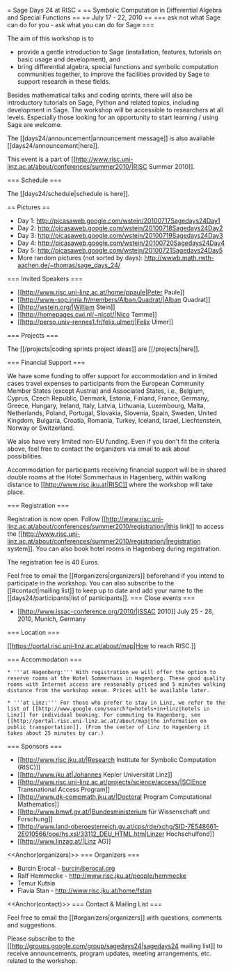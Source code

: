 = Sage Days 24 at RISC =
== Symbolic Computation in Differential Algebra and Special Functions ==
== July 17 - 22, 2010 ==
=== ask not what Sage can do for you - ask what you can do for Sage ===

The aim of this workshop is to
 * provide a gentle introduction to Sage (installation, features, tutorials on basic usage and development), and
 * bring differential algebra, special functions and symbolic computation communities together, to improve the facilities provided by Sage to support research in these fields.


Besides mathematical talks and coding sprints, there will also be introductory tutorials on Sage, Python and related topics, including development in Sage. The workshop will be accessible to researchers at all levels. Especially those looking for an opportunity to start learning / using Sage are welcome.


The [[days24/announcement|announcement message]] is also available [[days24/announcement|here]].

This event is a part of [[http://www.risc.uni-linz.ac.at/about/conferences/summer2010/|RISC Summer 2010]].

=== Schedule ===

The [[days24/schedule|schedule is here]].

== Pictures ==

  * Day 1: http://picasaweb.google.com/wstein/20100717Sagedays24Day1
  * Day 2: http://picasaweb.google.com/wstein/20100718Sagedays24Day2
  * Day 3: http://picasaweb.google.com/wstein/20100719Sagedays24Day3
  * Day 4: http://picasaweb.google.com/wstein/20100720Sagedays24Day4
  * Day 5: http://picasaweb.google.com/wstein/20100721Sagedays24Day5
  * More random pictures (not sorted by days): http://wwwb.math.rwth-aachen.de/~thomas/sage_days_24/

=== Invited Speakers ===

 * [[http://www.risc.uni-linz.ac.at/home/ppaule|Peter Paule]]
 * [[http://www-sop.inria.fr/members/Alban.Quadrat/|Alban Quadrat]]
 * [[http://wstein.org/|William Stein]]
 * [[http://homepages.cwi.nl/~nicot/|Nico Temme]]
 * [[http://perso.univ-rennes1.fr/felix.ulmer/|Felix Ulmer]]

=== Projects ===

The [[/projects|coding sprints project ideas]] are [[/projects|here]]. 

=== Financial Support ===

We have some funding to offer support for accommodation and in
limited cases travel expenses to participants from the European
Community Member States (except Austria) and Associated States, i.e., 
Belgium, Cyprus, Czech Republic, Denmark, Estonia, Finland, France,
Germany, Greece, Hungary, Ireland, Italy, Latvia, Lithuania,
Luxembourg, Malta, Netherlands, Poland, Portugal, Slovakia,
Slovenia, Spain, Sweden, United Kingdom, Bulgaria, Croatia,
Romania, Turkey, Iceland, Israel, Liechtenstein, Norway or
Switzerland.

We also have very limited non-EU funding. Even if you don't fit the criteria above, feel free to contact the organizers via email to ask about possibilities. 

Accommodation for participants receiving financial support will be in shared double rooms at the Hotel Sommerhaus in Hagenberg, within walking distance to [[http://www.risc.jku.at|RISC]] where the workshop will take place.

=== Registration ===

Registration is now open. Follow [[http://www.risc.uni-linz.ac.at/about/conferences/summer2010/registration/|this link]] to access the [[http://www.risc.uni-linz.ac.at/about/conferences/summer2010/registration/|registration system]]. You can also book hotel rooms in Hagenberg during registration.

The registration fee is 40 Euros.

Feel free to email the [[#organizers|organizers]] beforehand if you intend to participate in the workshop. You can also subscribe to the [[#contact|mailing list]] to keep up to date and add your name to the [[days24/participants|list of participants]].
=== Close events ===

 * [[http://www.issac-conference.org/2010/|ISSAC 2010]] July 25 - 28, 2010, Munich, Germany

=== Location ===

[[https://portal.risc.uni-linz.ac.at/about/map|How to reach RISC.]]

=== Accommodation ===

    * '''at Hagenberg:''' With registration we will offer the option to reserve rooms at the Hotel Sommerhaus in Hagenberg. These good quality rooms with Internet access are reasonably priced and 5 minutes walking distance from the workshop venue. Prices will be available later.

    * '''at Linz:''' For those who prefer to stay in Linz, we refer to the list of [[http://www.google.com/search?q=hotels+in+linz|hotels in Linz]] for individual booking. For commuting to Hagenberg, see [[http://portal.risc.uni-linz.ac.at/about/map|the information on public transportation]]. (From the center of Linz to Hagenberg it takes about 25 minutes by car.)


=== Sponsors ===

 * [[http://www.risc.jku.at/|Research Institute for Symbolic Computation (RISC)]]
 * [[http://www.jku.at|Johannes Kepler Universität Linz]]
 * [[http://www.risc.uni-linz.ac.at/projects/science/access/|SCIEnce Transnational Access Program]]
 * [[http://www.dk-compmath.jku.at/|Doctoral Program Computational Mathematics]]
 * [[http://www.bmwf.gv.at/|Bundesministerium für Wissenschaft und Forschung]]
 * [[http://www.land-oberoesterreich.gv.at/cps/rde/xchg/SID-7E548661-2E010566/ooe/hs.xsl/33112_DEU_HTML.htm|Linzer Hochschulfond]]
 * [[http://www.linzag.at/|Linz AG]]


<<Anchor(organizers)>>
=== Organizers ===
 * Burcin Erocal - burcin@erocal.org
 * Ralf Hemmecke - http://www.risc.jku.at/people/hemmecke
 * Temur Kutsia
 * Flavia Stan - http://www.risc.jku.at/home/fstan

<<Anchor(contact)>>
=== Contact & Mailing List ===

Feel free to email the [[#organizers|organizers]] with questions, comments and suggestions.

Please subscribe to the [[http://groups.google.com/group/sagedays24|sagedays24 mailing list]] to receive announcements, program updates, meeting arrangements, etc. related to the workshop.
